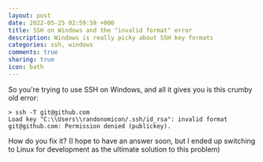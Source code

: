 ```yaml
---
layout: post
date: 2022-05-25 02:59:59 +000
title: SSH on Windows and the "invalid format" error
description: Windows is really picky about SSH key formats
categories: ssh, windows
comments: true
sharing: true
icon: bath
---
```


So you're trying to use SSH on Windows, and all it gives you is this crumby old error:

    > ssh -T git@github.com
    Load key "C:\\Users\\randonomicon/.ssh/id_rsa": invalid format
    git@github.com: Permission denied (publickey).

How do you fix it? (I hope to have an answer soon, but I ended up switching to Linux for development as the ultimate solution to this problem)



